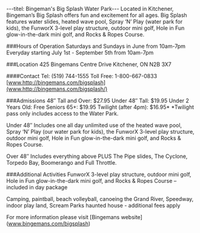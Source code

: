 ---titel: Bingeman's Big Splash Water Park---
Located in Kitchener, Bingeman’s Big Splash offers fun and excitement for all ages. Big Splash features water slides, heated wave pool, Spray ‘N’ Play (water park for kids), the FunworX 3-level play structure, outdoor mini golf, Hole in Fun glow-in-the-dark mini golf, and Rocks & Ropes Course.

###Hours of Operation 
Saturdays and Sundays in June from 10am-7pm
Everyday starting July 1st - September 5th from 10am-7pm

###Location
425 Bingemans Centre Drive
Kitchener, ON
N2B 3X7

####Contact
Tel: (519) 744-1555
Toll Free: 1-800-667-0833 
[www.http://bingemans.com/bigsplash](www.http://bingemans.com/bigsplash/)

###Admissions
48″ Tall and Over: 	$27.95
Under 48″ Tall: 	$19.95
Under 2 Years Old: 	Free
Seniors 65+: 	$19.95
Twilight (after 4pm): 	$16.95*
*Twilight pass only includes access to the Water Park.

Under 48″
Includes one all day unlimited use of the heated wave pool, Spray ‘N’ Play (our water park for kids), the FunworX 3-level play structure, outdoor mini golf, Hole in Fun glow-in-the-dark mini golf, and Rocks & Ropes Course.

Over 48″
Includes everything above PLUS The Pipe slides, The Cyclone, Torpedo Bay, Boomerango and Full Throttle.

###Additional Activities
FunworX 3-level play structure, outdoor mini golf, Hole in Fun glow-in-the-dark mini golf, and Rocks & Ropes Course – included in day package

Camping, paintball, beach volleyball, canoeing the Grand River, Speedway, indoor play land, Scream Parks haunted house  -  additional fees apply

For more information please visit [Bingemans website] (www.bingemans.com/bigsplash)
